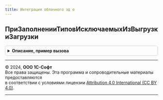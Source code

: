```yaml
---
title: Интеграция облачного эд о
---
```



## ПриЗаполненииТиповИсключаемыхИзВыгрузкиЗагрузки
<details style="margin: 1em 0; padding: 0.5em; border: 1px solid #ccc; border-radius: 6px;">

<summary style="font-weight: bold; cursor: pointer;">Описание, пример вызова</summary>

```bsl

// См. ЭлектронноеВзаимодействие.ПриЗаполненииТиповИсключаемыхИзВыгрузкиЗагрузки
//
// Параметры:
//  Типы - См. ЭлектронноеВзаимодействие.ПриЗаполненииТиповИсключаемыхИзВыгрузкиЗагрузки.Типы
Процедура ПриЗаполненииТиповИсключаемыхИзВыгрузкиЗагрузки(Типы) Экспорт
```

Пример вызова
```bsl
ИнтеграцияОблачногоЭДО.ПриЗаполненииТиповИсключаемыхИзВыгрузкиЗагрузки(Типы) 
```
</details>

---

© 2024, **ООО 1С-Софт**  
Все права защищены. Эта программа и сопроводительные материалы предоставляются  
в соответствии с условиями лицензии [Attribution 4.0 International (CC BY 4.0)](https://creativecommons.org/licenses/by/4.0/legalcode).

---
